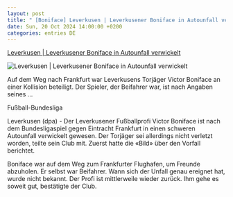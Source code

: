 ```yaml
---
layout: post
title: " [Boniface] Leverkusen | Leverkusener Boniface in Autounfall verwickelt"
date: Sun, 20 Oct 2024 14:00:00 +0200
categories: entries DE
---
```

[Leverkusen | Leverkusener Boniface in Autounfall verwickelt](https://www.radiobielefeld.de/sport/sportnachrichten/detailansicht/leverkusen-leverkusener-boniface-in-autounfall-verwickelt.html)

![Leverkusen | Leverkusener Boniface in Autounfall verwickelt](https://www.radiobielefeld.de/fileadmin/_processed_/8/c/csm_2135575_0_28785902fb.jpg)

Auf dem Weg nach Frankfurt war Leverkusens Torjäger Victor Boniface an einer Kollision beteiligt. Der Spieler, der Beifahrer war, ist nach Angaben seines ...

Fußball-Bundesliga

Leverkusen (dpa) - Der Leverkusener Fußballprofi Victor Boniface ist nach dem Bundesligaspiel gegen Eintracht Frankfurt in einen schweren Autounfall verwickelt gewesen. Der Torjäger sei allerdings nicht verletzt worden, teilte sein Club mit. Zuerst hatte die «Bild» über den Vorfall berichtet.

Boniface war auf dem Weg zum Frankfurter Flughafen, um Freunde abzuholen. Er selbst war Beifahrer. Wann sich der Unfall genau ereignet hat, wurde nicht bekannt. Der Profi ist mittlerweile wieder zurück. Ihm gehe es soweit gut, bestätigte der Club.

